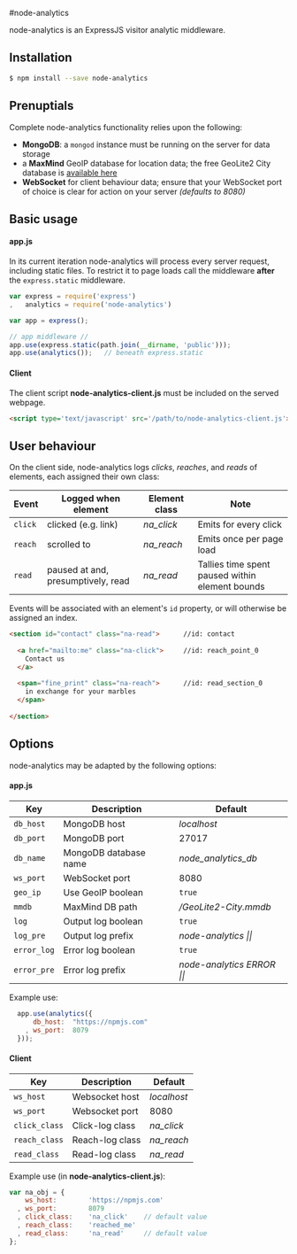 #node-analytics

node-analytics is an ExpressJS visitor analytic middleware.

## Installation

```sh
$ npm install --save node-analytics
```

## Prenuptials

Complete node-analytics functionality relies upon the following:

- **MongoDB**: a `mongod` instance must be running on the server for data storage
- a **MaxMind** GeoIP database for location data; the free GeoLite2 City database is [available here](http://dev.maxmind.com/geoip/geoip2/geolite2/)
- **WebSocket** for client behaviour data; ensure that your WebSocket port of choice is clear for action on your server *(defaults to 8080)*

## Basic usage

#### app.js

In its current iteration node-analytics will process every server request, including static files. To restrict it to page loads call the middleware **after** the `express.static` middleware.

```javascript
var express = require('express')
,   analytics = require('node-analytics')

var app = express();

// app middleware //
app.use(express.static(path.join(__dirname, 'public')));
app.use(analytics());   // beneath express.static
```

#### Client

The client script **node-analytics-client.js** must be included on the served webpage.

```html
<script type='text/javascript' src='/path/to/node-analytics-client.js'></script>
```

## User behaviour

On the client side, node-analytics logs *clicks*, *reaches*, and *reads* of elements, each assigned their own class:

Event | Logged when element | Element class | Note
--- | --- | --- | ---
`click` | clicked (e.g. link) | *na_click* | Emits for every click
`reach` | scrolled to | *na_reach* | Emits once per page load
`read` | paused at and, presumptively, read | *na_read* | Tallies time spent paused within element bounds

Events will be associated with an element's `id` property, or will otherwise be assigned an index.

```html
<section id="contact" class="na-read">      //id: contact
  
  <a href="mailto:me" class="na-click">     //id: reach_point_0
    Contact us
  </a>
  
  <span="fine_print" class="na-reach">      //id: read_section_0
    in exchange for your marbles
  </span>
  
</section>
```

## Options

node-analytics may be adapted by the following options:

#### app.js

Key | Description | Default
--- | --- | ---
`db_host` | MongoDB host | *localhost*
`db_port` | MongoDB port | 27017
`db_name` | MongoDB database name | *node_analytics_db*
`ws_port` | WebSocket port | 8080
`geo_ip` | Use GeoIP boolean  | `true`
`mmdb` | MaxMind DB path | */GeoLite2-City.mmdb*
`log` | Output log boolean | `true`
`log_pre` | Output log prefix | *node-analytics \|\|*
`error_log` | Error log boolean | `true`
`error_pre` | Error log prefix | *node-analytics ERROR \|\|*

Example use:

```javascript
  app.use(analytics({
      db_host:  "https://npmjs.com"
    , ws_port:  8079
  }));
```

#### Client

Key | Description | Default
--- | --- | ---
`ws_host` | Websocket host | *localhost*
`ws_port` | Websocket port | 8080
`click_class` | Click-log class | *na_click*
`reach_class` | Reach-log class | *na_reach*
`read_class` | Read-log class | *na_read*

Example use (in **node-analytics-client.js**):
```javascript
var na_obj = {
    ws_host:        'https://npmjs.com'
  , ws_port:        8079
  , click_class:    'na_click'    // default value
  , reach_class:    'reached_me'
  , read_class:     'na_read'     // default value
};
```
